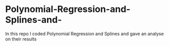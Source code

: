 # Polynomial-Regression-and-Splines-and-
In this repo I coded Polynomial Regression and Splines and gave an analyse on their results
